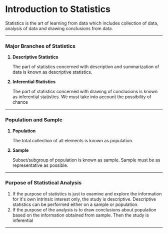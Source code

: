 <h1>Introduction to Statistics</h1>

<p>
  Statistics is the art of learning from data which includes collection of data, analysis of data and drawing conclusions from     data.
</p>
<hr/>
<h3>Major Branches of Statistics</h3>
<ol>
  <b><li>Descriptive Statistics</li></b>
  <p>The part of statistics concerned with description and summarization of data is known as descriptive statistics.</p>
  <b><li>Inferential Statistics</li></b>
  <p>
    The part of statistics concerned with drawing of conclusions is known as inferential statistics. We must take into account      the possibility of chance</p>
</ol>
<hr/>
<h3>Population and Sample</h3>
<ol>
  <b><li>Population</li></b>
  <p>
    The total collection of all elements is known as population.
  </p>
  <b><li>Sample</li></b>
  <p>
    Subset/subgroup of population is known as sample. Sample must be as representative as possible.
  </p>
</ol>
<hr/>
<h3>Purpose of Statistical Analysis</h3>
<ol>
  <li>
    If the purpose of statistics is just to examine and explore the information for it's own intrinsic interest only, the   
    study is descriptive. Descriptive statistics can be performed either on a sample or population.
  </li>
  <li>
    If the purpose of the analysis is to draw conclusions about population based on the information obtained from sample.        Then the study is inferential
  </li>
</ol>
<hr/>
